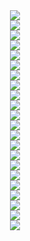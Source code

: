 <div align='center'>
    <img src='Images/1.png'><br/>
    <img src='Images/2.png'><br/>
    <img src='Images/3.png'><br/>
    <img src='Images/4.png'><br/>
    <img src='Images/5.png'><br/>
    <img src='Images/6.png'><br/>
    <img src='Images/7.png'><br/>
    <img src='Images/8.png'><br/>
    <img src='Images/9.png'><br/>
    <img src='Images/10.png'><br/>
    <img src='Images/11.png'><br/>
    <img src='Images/12.png'><br/>
    <img src='Images/13.png'><br/>
    <img src='Images/14.png'><br/>
    <img src='Images/15.png'><br/>
    <img src='Images/16.png'><br/>
    <img src='Images/17.png'><br/>
    <img src='Images/18.png'><br/>
    <img src='Images/19.png'><br/>
    <img src='Images/20.png'><br/>
    <img src='Images/21.png'><br/>
    <img src='Images/22.png'><br/>
</div>